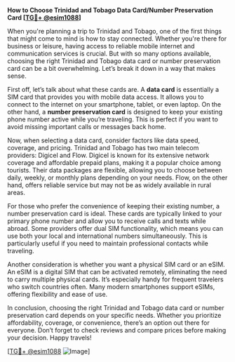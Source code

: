 **How to Choose Trinidad and Tobago Data Card/Number Preservation Card [[TG💪+ @esim1088](https://t.me/s/esim1088)]**

When you're planning a trip to Trinidad and Tobago, one of the first things that might come to mind is how to stay connected. Whether you're there for business or leisure, having access to reliable mobile internet and communication services is crucial. But with so many options available, choosing the right Trinidad and Tobago data card or number preservation card can be a bit overwhelming. Let’s break it down in a way that makes sense.

First off, let’s talk about what these cards are. A **data card** is essentially a SIM card that provides you with mobile data access. It allows you to connect to the internet on your smartphone, tablet, or even laptop. On the other hand, a **number preservation card** is designed to keep your existing phone number active while you’re traveling. This is perfect if you want to avoid missing important calls or messages back home.

Now, when selecting a data card, consider factors like data speed, coverage, and pricing. Trinidad and Tobago has two main telecom providers: Digicel and Flow. Digicel is known for its extensive network coverage and affordable prepaid plans, making it a popular choice among tourists. Their data packages are flexible, allowing you to choose between daily, weekly, or monthly plans depending on your needs. Flow, on the other hand, offers reliable service but may not be as widely available in rural areas.

For those who prefer the convenience of keeping their existing number, a number preservation card is ideal. These cards are typically linked to your primary phone number and allow you to receive calls and texts while abroad. Some providers offer dual SIM functionality, which means you can use both your local and international numbers simultaneously. This is particularly useful if you need to maintain professional contacts while traveling.

Another consideration is whether you want a physical SIM card or an eSIM. An eSIM is a digital SIM that can be activated remotely, eliminating the need to carry multiple physical cards. It’s especially handy for frequent travelers who switch countries often. Many modern smartphones support eSIMs, offering flexibility and ease of use.

In conclusion, choosing the right Trinidad and Tobago data card or number preservation card depends on your specific needs. Whether you prioritize affordability, coverage, or convenience, there’s an option out there for everyone. Don’t forget to check reviews and compare prices before making your decision. Happy travels! 

[[TG💪+ @esim1088](https://t.me/s/esim1088) ![Image](https://i.postimg.cc/Y0z9fWf4/image.png)]